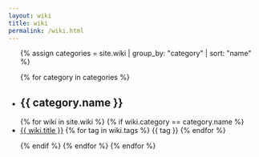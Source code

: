 ```yaml
---
layout: wiki
title: wiki
permalink: /wiki.html
---
```



<ul class="listing">

{% assign categories = site.wiki | group_by: "category" | sort: "name" %}


{% for category in categories %}
  <li class="listing-seperator" id="{{ category.name }}"><h2>{{ category.name }}</h2></li>
{% for wiki in site.wiki %}
{% if wiki.category == category.name %}
  <li class="listing-item">
  <!--<time datetime="{{ wiki.category }}">{{ wiki.date | date:"%Y-%m-%d" }}</time>-->
  <a href="{{ wiki.url }}" title="{{ wiki.title }}">{{ wiki.title }}</a>
  <span class="wiki_tags">{% for tag in wiki.tags %}
  <span>{{ tag }}</span>
  {% endfor %}
  </span>

  </li>



{% endif %}
{% endfor %}
{% endfor %}
</ul>

